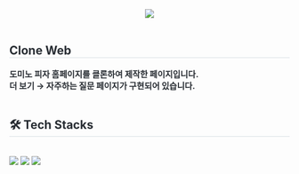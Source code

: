 <div align= "center">
    <img src="https://capsule-render.vercel.app/api?type=rounded&color=0:0078ae,100:e51705&height=120&text=Domino's&animation=&fontColor=ffffff&fontSize=60" />
    </div>
    <div style="text-align: left;"> 
    <br />
    <h2 style="border-bottom: 1px solid #d8dee4; color: #282d33;"> Clone Web </h2>  
    <div style="font-weight: 700; font-size: 15px; text-align: left; color: #282d33;"> 도미노 피자 홈페이지를 클론하여 제작한 페이지입니다.<br />더 보기 → 자주하는 질문 페이지가 구현되어 있습니다. </div> 
    </div>
    <div style="text-align: left;">
    <br />
    <h2 style="border-bottom: 1px solid #d8dee4; color: #282d33;"> 🛠️ Tech Stacks </h2> <br> 
    <div style="text-align: left;" "text-align: left;"> <img src="https://img.shields.io/badge/HTML5-E34F26?style=for-the-badge&logo=HTML5&logoColor=white">
          <img src="https://img.shields.io/badge/CSS3-1572B6?style=for-the-badge&logo=CSS3&logoColor=white">
          <img src="https://img.shields.io/badge/Javascript-F7DF1E?style=for-the-badge&logo=Javascript&logoColor=white">
          </div>
    </div>
    <div style="text-align: left;">
    </div>
    
